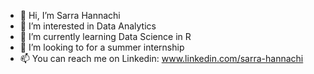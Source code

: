 - 👋 Hi, I’m Sarra Hannachi
- 👀 I’m interested in Data Analytics
- 🌱 I’m currently learning Data Science in R
- 💞️ I’m looking to for a summer internship
- 📫 You can reach me on Linkedin: www.linkedin.com/sarra-hannachi

<!---
SarraHannachi/SarraHannachi is a ✨ special ✨ repository because its `README.md` (this file) appears on your GitHub profile.
You can click the Preview link to take a look at your changes.
--->
